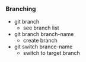 ### Branching
- git branch
    - see branch list
- git branch branch-name
    - create branch
- git switch brance-name
    - switch to target branch